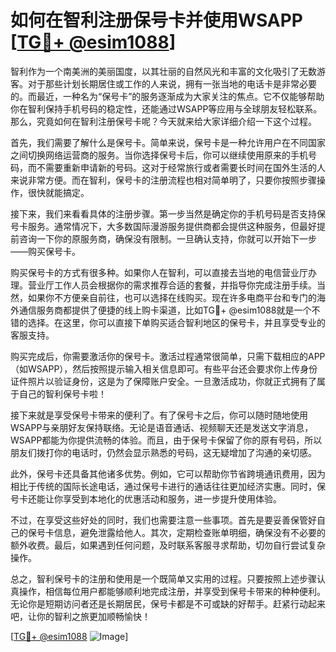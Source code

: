 # 如何在智利注册保号卡并使用WSAPP [[TG💪+ @esim1088](https://t.me/s/esim1088)]

智利作为一个南美洲的美丽国度，以其壮丽的自然风光和丰富的文化吸引了无数游客。对于那些计划长期居住或工作的人来说，拥有一张当地的电话卡是非常必要的。而最近，一种名为“保号卡”的服务逐渐成为大家关注的焦点。它不仅能够帮助你在智利保持手机号码的稳定性，还能通过WSAPP等应用与全球朋友轻松联系。那么，究竟如何在智利注册保号卡呢？今天就来给大家详细介绍一下这个过程。

首先，我们需要了解什么是保号卡。简单来说，保号卡是一种允许用户在不同国家之间切换网络运营商的服务。当你选择保号卡后，你可以继续使用原来的手机号码，而不需要重新申请新的号码。这对于经常旅行或者需要长时间在国外生活的人来说非常方便。而在智利，保号卡的注册流程也相对简单明了，只要你按照步骤操作，很快就能搞定。

接下来，我们来看看具体的注册步骤。第一步当然是确定你的手机号码是否支持保号卡服务。通常情况下，大多数国际漫游服务提供商都会提供这种服务，但最好提前咨询一下你的原服务商，确保没有限制。一旦确认支持，你就可以开始下一步——购买保号卡。

购买保号卡的方式有很多种。如果你人在智利，可以直接去当地的电信营业厅办理。营业厅工作人员会根据你的需求推荐合适的套餐，并指导你完成注册手续。当然，如果你不方便亲自前往，也可以选择在线购买。现在许多电商平台和专门的海外通信服务商都提供了便捷的线上购卡渠道，比如TG💪+ @esim1088就是一个不错的选择。在这里，你可以直接下单购买适合智利地区的保号卡，并且享受专业的客服支持。

购买完成后，你需要激活你的保号卡。激活过程通常很简单，只需下载相应的APP（如WSAPP），然后按照提示输入相关信息即可。有些平台还会要求你上传身份证件照片以验证身份，这是为了保障账户安全。一旦激活成功，你就正式拥有了属于自己的智利保号卡啦！

接下来就是享受保号卡带来的便利了。有了保号卡之后，你可以随时随地使用WSAPP与亲朋好友保持联络。无论是语音通话、视频聊天还是发送文字消息，WSAPP都能为你提供流畅的体验。而且，由于保号卡保留了你的原有号码，所以朋友们拨打你的电话时，仍然会显示熟悉的号码，这无疑增加了沟通的亲切感。

此外，保号卡还具备其他诸多优势。例如，它可以帮助你节省跨境通讯费用，因为相比于传统的国际长途电话，通过保号卡进行的通话往往更加经济实惠。同时，保号卡还能让你享受到本地化的优惠活动和服务，进一步提升使用体验。

不过，在享受这些好处的同时，我们也需要注意一些事项。首先是要妥善保管好自己的保号卡信息，避免泄露给他人。其次，定期检查账单明细，确保没有不必要的额外收费。最后，如果遇到任何问题，及时联系客服寻求帮助，切勿自行尝试复杂操作。

总之，智利保号卡的注册和使用是一个既简单又实用的过程。只要按照上述步骤认真操作，相信每位用户都能够顺利地完成注册，并享受到保号卡带来的种种便利。无论你是短期访问者还是长期居民，保号卡都是不可或缺的好帮手。赶紧行动起来吧，让你的智利之旅更加顺畅愉快！

[[TG💪+ @esim1088](https://t.me/s/esim1088) ![Image](https://i.postimg.cc/4NQfJmqS/Snipaste-2025-05-13-00-14-12.png)]